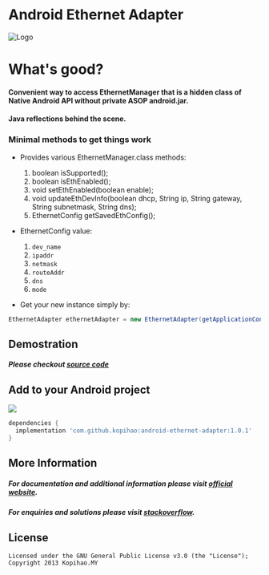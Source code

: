 Android Ethernet Adapter
============

![Logo](https://raw.githubusercontent.com/kopihao/android-ethernet-adapter/phase1/photoshop/android-ethernet-adapter-logo.png)

# What's good?
#### Convenient way to access EthernetManager that is a hidden class of Native Android API without private ASOP android.jar.

#### Java reflections behind the scene.

### Minimal methods to get things work

* Provides various EthernetManager.class methods:
    1) boolean isSupported();
    2) boolean isEthEnabled();
    3) void setEthEnabled(boolean enable);
    4) void updateEthDevInfo(boolean dhcp, String ip, String gateway, String subnetmask, String dns);
    5) EthernetConfig getSavedEthConfig(); 

* EthernetConfig value:
    1) `dev_name`
    2) `ipaddr`
    3) `netmask`
    4) `routeAddr`
    5) `dns`
    6) `mode`

* Get your new instance simply by:
```java
EthernetAdapter ethernetAdapter = new EthernetAdapter(getApplicationContext()); 
```

Demostration
--------  
##### __Please checkout [source code][3]__

Add to your Android project
--------
<a href="https://search.maven.org/#search%7Cga%7C1%7Cg%3A%22com.github.kopihao%22%20AND%20a%3A%22peasy-recyclerview%22"><img src="https://img.shields.io/maven-central/v/com.github.kopihao/peasy-recyclerview.svg"></a>

```gradle
dependencies {
  implementation 'com.github.kopihao:android-ethernet-adapter:1.0.1'
} 
```

More Information
-------- 
##### For documentation and additional information please visit [official website][1]. 
##### For enquiries and solutions please visit [stackoverflow][2].

License
-------

    Licensed under the GNU General Public License v3.0 (the "License");
    Copyright 2013 Kopihao.MY

 [1]: https://github.com/kopihao/android-ethernet-adapter/
 [2]: https://stackoverflow.com/questions/tagged/android-ethernet-adapter?sort=frequent
 [3]: https://github.com/kopihao/android-ethernet-adapter/blob/phase1/demo/src/main/java/com/kopirealm/androidethernetadapter/demo/MainActivity.java
